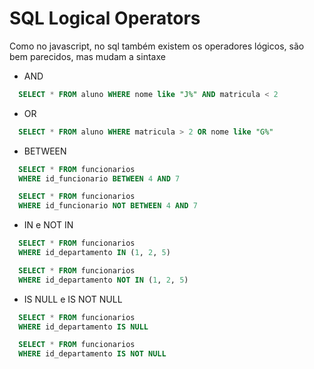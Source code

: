 # SQL Logical Operators

Como no javascript, no sql também existem os operadores lógicos, são
bem parecidos, mas mudam a sintaxe

* AND
```sql
  SELECT * FROM aluno WHERE nome like "J%" AND matricula < 2
```

* OR
```sql
  SELECT * FROM aluno WHERE matricula > 2 OR nome like "G%"
```

* BETWEEN
```sql
  SELECT * FROM funcionarios 
  WHERE id_funcionario BETWEEN 4 AND 7

  SELECT * FROM funcionarios 
  WHERE id_funcionario NOT BETWEEN 4 AND 7
```

* IN e NOT IN
```sql
  SELECT * FROM funcionarios 
  WHERE id_departamento IN (1, 2, 5)

  SELECT * FROM funcionarios 
  WHERE id_departamento NOT IN (1, 2, 5)
```

* IS NULL e IS NOT NULL
```sql
  SELECT * FROM funcionarios
  WHERE id_departamento IS NULL

  SELECT * FROM funcionarios
  WHERE id_departamento IS NOT NULL
```


